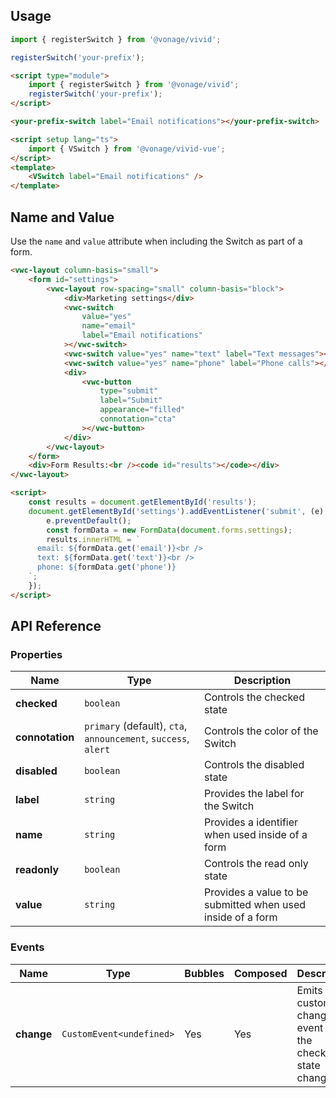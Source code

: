 ## Usage

<vwc-tabs gutters="none">
<vwc-tab label="Web component"></vwc-tab>
<vwc-tab-panel>

```js
import { registerSwitch } from '@vonage/vivid';

registerSwitch('your-prefix');
```

```html preview
<script type="module">
	import { registerSwitch } from '@vonage/vivid';
	registerSwitch('your-prefix');
</script>

<your-prefix-switch label="Email notifications"></your-prefix-switch>
```

</vwc-tab-panel>
<vwc-tab label="Vue"></vwc-tab>
<vwc-tab-panel>

```html
<script setup lang="ts">
	import { VSwitch } from '@vonage/vivid-vue';
</script>
<template>
	<VSwitch label="Email notifications" />
</template>
```

</vwc-tab-panel>
</vwc-tabs>

## Name and Value

Use the `name` and `value` attribute when including the Switch as part of a form.

```html preview
<vwc-layout column-basis="small">
	<form id="settings">
		<vwc-layout row-spacing="small" column-basis="block">
			<div>Marketing settings</div>
			<vwc-switch
				value="yes"
				name="email"
				label="Email notifications"
			></vwc-switch>
			<vwc-switch value="yes" name="text" label="Text messages"></vwc-switch>
			<vwc-switch value="yes" name="phone" label="Phone calls"></vwc-switch>
			<div>
				<vwc-button
					type="submit"
					label="Submit"
					appearance="filled"
					connotation="cta"
				></vwc-button>
			</div>
		</vwc-layout>
	</form>
	<div>Form Results:<br /><code id="results"></code></div>
</vwc-layout>

<script>
	const results = document.getElementById('results');
	document.getElementById('settings').addEventListener('submit', (e) => {
		e.preventDefault();
		const formData = new FormData(document.forms.settings);
		results.innerHTML = `
      email: ${formData.get('email')}<br />
      text: ${formData.get('text')}<br />
      phone: ${formData.get('phone')}
    `;
	});
</script>
```

## API Reference

### Properties

<div class="table-wrapper">

| Name            | Type                                                           | Description                                                 |
| --------------- | -------------------------------------------------------------- | ----------------------------------------------------------- |
| **checked**     | `boolean`                                                      | Controls the checked state                                  |
| **connotation** | `primary` (default), `cta`, `announcement`, `success`, `alert` | Controls the color of the Switch                            |
| **disabled**    | `boolean`                                                      | Controls the disabled state                                 |
| **label**       | `string`                                                       | Provides the label for the Switch                           |
| **name**        | `string`                                                       | Provides a identifier when used inside of a form            |
| **readonly**    | `boolean`                                                      | Controls the read only state                                |
| **value**       | `string`                                                       | Provides a value to be submitted when used inside of a form |

</div>

### Events

<div class="table-wrapper">

| Name       | Type                     | Bubbles | Composed | Description                                                |
| ---------- | ------------------------ | ------- | -------- | ---------------------------------------------------------- |
| **change** | `CustomEvent<undefined>` | Yes     | Yes      | Emits a custom change event when the checked state changes |

</div>
